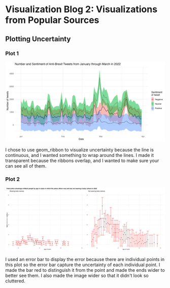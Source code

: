 # Visualization Blog 2: Visualizations from Popular Sources

## Plotting Uncertainty

### Plot 1
![Uncertainty of Brexit Plot](images/uncertainty_plot1.png)

I chose to use geom_ribbon to visualize uncertainty because the line is continuous, and I wanted something to wrap around the lines. I made it transparent because the ribbons overlap, and I wanted to make sure your can see all of them.



### Plot 2
![Uncertainty of Police Shootings Plot](images/uncertainty_plot2.png)

I used an error bar to display the error because there are individual points in this plot so the error bar capture the uncertainty of each individual point. I made the bar red to distinguish it from the point and made the ends wider to better see them. I also made the image wider so that it didn't look so cluttered.
